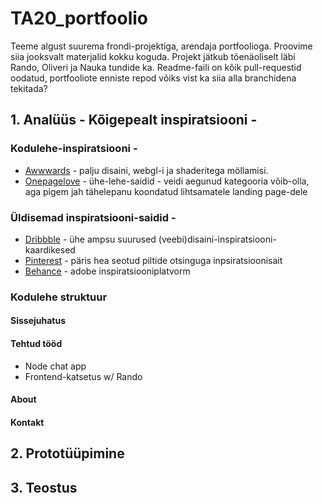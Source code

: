 # TA20_portfoolio  

Teeme algust suurema frondi-projektiga, arendaja portfoolioga. Proovime siia jooksvalt materjalid kokku koguda. Projekt jätkub tõenäoliselt läbi Rando, Oliveri ja Nauka tundide ka. Readme-faili on kõik pull-requestid oodatud, portfooliote enniste repod võiks vist ka siia alla branchidena tekitada?

## 1. Analüüs - Kõigepealt inspiratsiooni - 

### Kodulehe-inspiratsiooni -

- [Awwwards](https://www.awwwards.com/awwwards/collections/freelance-portfolio/) - palju disaini, webgl-i ja shaderitega möllamisi.
- [Onepagelove](https://onepagelove.com/inspiration/portfolio) - ühe-lehe-saidid - veidi aegunud kategooria võib-olla, aga pigem jah tähelepanu koondatud lihtsamatele landing page-dele
  
### Üldisemad inspiratsiooni-saidid -
- [Dribbble](https://dribbble.com/shots/popular/web-design) - ühe ampsu suurused (veebi)disaini-inspiratsiooni-kaardikesed
- [Pinterest](https://www.pinterest.com/search/pins/?q=portfolio%20website%20design&rs=guide&term_meta[]=portfolio%7Ctyped&add_refine=portfolio%20website%20design%7Cguide%7Cword%7C11) - päris hea seotud piltide otsinguga inpsiratsioonisait
- [Behance](https://www.behance.net/search/projects?field=ui%2Fux) - adobe inspiratsiooniplatvorm

### Kodulehe struktuur
#### Sissejuhatus
#### Tehtud tööd
- Node chat app
- Frontend-katsetus w/ Rando
#### About
#### Kontakt

## 2. Prototüüpimine  

## 3. Teostus  


